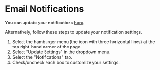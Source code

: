 # Email Notifications

You can update your notifications [here](https://fetlife.com/settings/notifications).

Alternatively, follow these steps to update your notification settings.
1. Select the hamburger menu (the icon with three horizontal lines) at the top right-hand corner of the page.
2. Select “Update Settings" in the dropdown menu.
3. Select the "Notifications" tab.
4. Check/uncheck each box to customize your settings.
